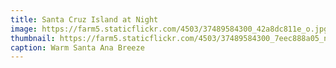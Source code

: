 ```yaml
---
title: Santa Cruz Island at Night
image: https://farm5.staticflickr.com/4503/37489584300_42a8dc811e_o.jpg
thumbnail: https://farm5.staticflickr.com/4503/37489584300_7eec888a05_n.jpg
caption: Warm Santa Ana Breeze
---
```

